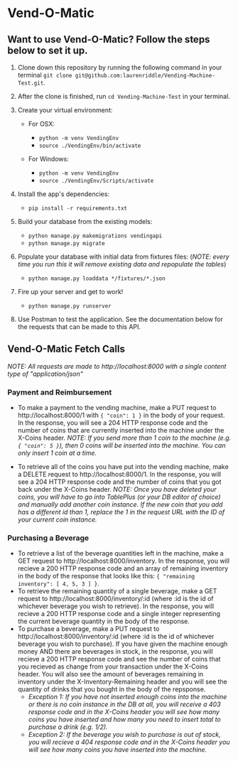 # Vend-O-Matic
## Want to use Vend-O-Matic? Follow the steps below to set it up.

1. Clone down this repository by running the following command in your terminal `git clone git@github.com:laurenriddle/Vending-Machine-Test.git`.
2. After the clone is finished, run `cd Vending-Machine-Test` in your terminal. 
3. Create your virtual environment:
    - For OSX: 
        - `python -m venv VendingEnv`
        - `source ./VendingEnv/bin/activate`

    - For Windows:
        - `python -m venv VendingEnv`
        - `source ./VendingEnv/Scripts/activate`

4. Install the app's dependencies:

	- `pip install -r requirements.txt`

5. Build your database from the existing models:

	- `python manage.py makemigrations vendingapi`
	- `python manage.py migrate`


6. Populate your database with initial data from fixtures files: (_NOTE: every time you run this it will remove existing data and repopulate the tables_)

	- `python manage.py loaddata */fixtures/*.json`

7. Fire up your server and get to work!

	- `python manage.py runserver`

8. Use Postman to test the application. See the documentation below for the requests that can be made to this API. 


## Vend-O-Matic Fetch Calls
_NOTE: All requests are made to http://localhost:8000 with a single content type of "application/json"_
### Payment and Reimbursement

- To make a payment to the vending machine, make a PUT request to http://localhost:8000/1 with `{ "coin": 1 }` in the body of your request. In the response, you will see a 204 HTTP response code and the number of coins that are currently inserted into the machine under the X-Coins header. _NOTE: If you send more than 1 coin to the machine (e.g. `{ "coin": 5 }`), then 0 coins will be inserted into the machine. You can only insert 1 coin at a time._

- To retrieve all of the coins you have put into the vending machine, make a DELETE request to http://localhost:8000/1. In the response, you will see a 204 HTTP response code and the number of coins that you got back under the X-Coins header. _NOTE: Once you have deleted your coins, you will have to go into TablePlus (or your DB editor of choice) and manually add another coin instance. If the new coin that you add has a different id than 1, replace the 1 in the request URL with the ID of your current coin instance._

### Purchasing a Beverage
- To retrieve a list of the beverage quantities left in the machine, make a GET request to http://localhost:8000/inventory. In the response, you will recieve a 200 HTTP response code and an array of remaining inventory in the body of the response that looks like this: `{ "remaining inventory": [ 4, 5, 3 ] }`.
- To retrieve the remaining quantity of a single beverage, make a GET request to http://localhost:8000/inventory/:id (where :id is the id of whichever beverage you wish to retrieve). In the response, you will recieve a 200 HTTP response code and a single integer representing the current beverage quantity in the body of the response.
- To purchase a beverage, make a PUT request to http://localhost:8000/inventory/:id (where :id is the id of whichever beverage you wish to purchase). If you have given the machine enough money AND there are beverages in stock, in the response, you will recieve a 200 HTTP response code and see the number of coins that you recieved as change from your transaction under the X-Coins header. You will also see the amount of beverages remaining in inventory under the X-Inventory-Remaining header and you will see the quantity of drinks that you bought in the body of the repsponse. 
    - _Exception 1: If you have not inserted enough coins into the machine or there is no coin instance in the DB at all, you will receive a 403 response code and in the X-Coins header you will see how many coins you have inserted and how many you need to insert total to purchase a drink (e.g. 1/2)._
    - _Exception 2: If the beverage you wish to purchase is out of stock, you will recieve a 404 response code and in the X-Coins header you will see how many coins you have inserted into the machine._